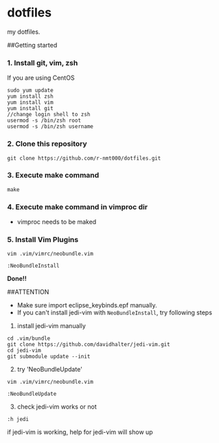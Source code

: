dotfiles
========

my dotfiles.

##Getting started
### 1. Install git, vim, zsh
If you are using CentOS

```
sudo yum update
yum install zsh
yum install vim 
yum install git
//change login shell to zsh
usermod -s /bin/zsh root
usermod -s /bin/zsh username
```

### 2. Clone this repository

```
git clone https://github.com/r-nmt000/dotfiles.git
```

### 3. Execute make command

```
make
```

### 4. Execute make command in vimproc dir

* vimproc needs to be maked

### 5. Install Vim Plugins

```
vim .vim/vimrc/neobundle.vim

:NeoBundleInstall
```

**Done!!**


##ATTENTION

* Make sure import eclipse_keybinds.epf manually.
* If you can't install jedi-vim with `NeoBundleInstall`, try following steps

1. install jedi-vim manually

```
cd .vim/bundle
git clone https://github.com/davidhalter/jedi-vim.git
cd jedi-vim
git submodule update --init
```

2. try 'NeoBundleUpdate'

```
vim .vim/vimrc/neobundle.vim

:NeoBundleUpdate
```
3. check jedi-vim works or not

```
:h jedi
```

if jedi-vim is working, help for jedi-vim will show up

